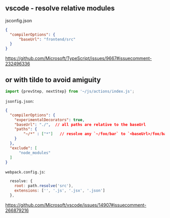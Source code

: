 ## vscode - resolve relative modules

jsconfig.json

```json
{
  "compilerOptions": {
      "baseUrl": "frontend/src"
  }
}
```

https://github.com/Microsoft/TypeScript/issues/9667#issuecomment-232496336

## or with tilde to avoid amiguity

```javascript
import {prevStep, nextStep} from '~/js/actions/index.js';
```

`jsonfig.json`:

```json
{
  "compilerOptions": {
    "experimentalDecorators": true,
    "baseUrl": "./",  // all paths are relative to the baseUrl
    "paths": {
        "~/*" : ["*"]   // resolve any `~/foo/bar` to `<baseUrl>/foo/bar`
    }
  },
  "exclude": [
      "node_modules"
  ]
}
```

`webpack.config.js`:

```javascript
  resolve: {
    root: path.resolve('src'),
    extensions: ['', '.js', '.jsx', '.json']
  },
```

https://github.com/Microsoft/vscode/issues/14907#issuecomment-266879216

